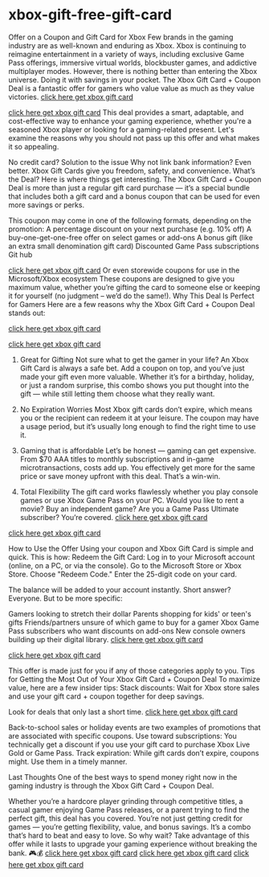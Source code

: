 # xbox-gift-free-gift-card
Offer on a Coupon and Gift Card for Xbox Few brands in the gaming industry are as well-known and enduring as Xbox.
Xbox is continuing to reimagine entertainment in a variety of ways, including exclusive Game Pass offerings, immersive virtual worlds, 
blockbuster games, and addictive multiplayer modes. However, there is nothing better than entering the Xbox universe. Doing it with savings in your pocket.
 The Xbox Gift Card + Coupon Deal is a fantastic offer for gamers who value value as much as they value victories. 
 [click here get xbox gift card](https://sites.google.com/view/xbox-offer-claim/home)

 
  [click here get xbox gift card](https://sites.google.com/view/xbox-offer-claim/home)
 This deal provides a smart, adaptable, and cost-effective way to enhance your gaming experience, whether you're a seasoned Xbox player or looking for a gaming-related present. Let's examine the reasons why you should not pass up this offer and what makes it so appealing.
 
 No credit card? Solution to the issue Why not link bank information? Even better. Xbox Gift Cards give you freedom, safety, and convenience.
 What’s the Deal?
 Here is where things get interesting. The Xbox Gift Card + Coupon Deal is more than just a regular gift card purchase — it’s a special bundle that includes both a gift card and a bonus coupon that can be used for even more savings or perks.
 
 This coupon may come in one of the following formats, depending on the promotion: A percentage discount on your next purchase (e.g. 10% off)
 A buy-one-get-one-free offer on select games or add-ons
 A bonus gift (like an extra small denomination gift card)
 Discounted Game Pass subscriptions
 Git hub 
 
 [click here get xbox gift card](https://sites.google.com/view/xbox-offer-claim/home)
 Or even storewide coupons for use in the Microsoft/Xbox ecosystem
 These coupons are designed to give you maximum value, whether you’re gifting the card to someone else or keeping it for yourself (no judgment – we’d do the same!).
 Why This Deal Is Perfect for Gamers
 Here are a few reasons why the Xbox Gift Card + Coupon Deal stands out:

 [click here get xbox gift card](https://sites.google.com/view/xbox-offer-claim/home)
 
  [click here get xbox gift card](https://sites.google.com/view/xbox-offer-claim/home)
 1. Great for Gifting
 Not sure what to get the gamer in your life? An Xbox Gift Card is always a safe bet. Add a coupon on top,
and you’ve just made your gift even more valuable. Whether it’s for a birthday, holiday, or just a random surprise, this combo shows you put thought into the gift — while still letting them choose what they really want.
 
 3. No Expiration Worries
 Most Xbox gift cards don’t expire, which means you or the recipient can redeem it at your leisure. The coupon may have a usage period, but it’s usually long enough to find the right time to use it.
 
 4. Gaming that is affordable Let’s be honest — gaming can get expensive. From $70 AAA titles to monthly subscriptions and in-game microtransactions, costs add up. You effectively get more for the same price or save money upfront with this deal. That’s a win-win.

 5. Total Flexibility
 The gift card works flawlessly whether you play console games or use Xbox Game Pass on your PC. Would you like to rent a movie? Buy an independent game? Are you a Game Pass Ultimate subscriber? You’re covered.
 [click here get xbox gift card](https://sites.google.com/view/xbox-offer-claim/home)


 [click here get xbox gift card](https://sites.google.com/view/xbox-offer-claim/home)
 
 How to Use the Offer Using your coupon and Xbox Gift Card is simple and quick. This is how: Redeem the Gift Card:
 Log in to your Microsoft account (online, on a PC, or via the console). Go to the Microsoft Store or Xbox Store.
 Choose "Redeem Code." Enter the 25-digit code on your card.
 
 The balance will be added to your account instantly.
 Short answer? Everyone.
 But to be more specific:
 
 Gamers looking to stretch their dollar
 Parents shopping for kids' or teen's gifts Friends/partners unsure of which game to buy for a gamer
 Xbox Game Pass subscribers who want discounts on add-ons
 New console owners building up their digital library.
  [click here get xbox gift card](https://sites.google.com/view/xbox-offer-claim/home)

  
   [click here get xbox gift card](https://sites.google.com/view/xbox-offer-claim/home)
   
 This offer is made just for you if any of those categories apply to you.
 Tips for Getting the Most Out of Your Xbox Gift Card + Coupon Deal
 To maximize value, here are a few insider tips:
 Stack discounts: Wait for Xbox store sales and use your gift card + coupon together for deep savings.
 
 Look for deals that only last a short time. [click here get xbox gift card](https://sites.google.com/view/xbox-offer-claim/home)
 
 Back-to-school sales or holiday events are two examples of promotions that are associated with specific coupons. Use toward subscriptions: 
 You technically get a discount if you use your gift card to purchase Xbox Live Gold or Game Pass. 
 Track expiration: While gift cards don’t expire, coupons might. Use them in a timely manner.

 Last Thoughts One of the best ways to spend money right now in the gaming industry is through the Xbox Gift Card + Coupon Deal.
 
 Whether you’re a hardcore player grinding through competitive titles, a casual gamer enjoying Game Pass releases, or a parent trying to find the perfect gift, 
 this deal has you covered.
 You’re not just getting credit for games — you’re getting flexibility, value, and bonus savings. It’s a combo that’s hard to beat and easy to love.
 So why wait? Take advantage of this offer while it lasts to upgrade your gaming experience without breaking the bank. 🎮💰
   [click here get xbox gift card](https://sites.google.com/view/xbox-offer-claim/home)
   [click here get xbox gift card](https://sites.google.com/view/xbox-offer-claim/home)
   [click here get xbox gift card](https://sites.google.com/view/xbox-offer-claim/home)
